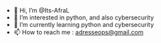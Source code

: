 - 👋 Hi, I’m @Its-AfraL
- 👀 I’m interested in python, and also cybersecurity
- 🌱 I’m currently learning python and cybersecurity
- 📫 How to reach me : adresseops@gmail.com

<!---
Its-AfraL/Its-AfraL is a ✨ special ✨ repository because its `README.md` (this file) appears on your GitHub profile.
You can click the Preview link to take a look at your changes.
--->
